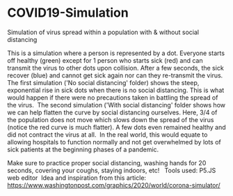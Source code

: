 # COVID19-Simulation
Simulation of virus spread within a population with &amp; without social distancing


This is a simulation where a person is represented by a dot. Everyone starts off healthy (green) except for 1 person who starts sick (red) and can transmit the virus to other dots upon collision. After a few seconds, the sick recover (blue) and cannot get sick again nor can they re-transmit the virus.⁣
⁣
The first simulation ('No social distancing' folder) shows the steep, exponential rise in sick dots when there is no social distancing. This is what would happen if there were no precautions taken in battling the spread of the virus.⁣
⁣
The second simulation ('With social distancing' folder shows how we can help flatten the curve by social distancing ourselves. Here, 3/4 of the population does not move which slows down the spread of the virus (notice the red curve is much flatter). A few dots even remained healthy and did not contract the virus at all.
⁣
In the real world, this would equate to allowing hospitals to function normally and not get overwhelmed by lots of sick patients at the beginning phases of a pandemic.⁣
⁣

Make sure to practice proper social distancing, washing hands for 20 seconds, covering your coughs, staying indoors, etc!⁣
⁣
⁣
Tools used: P5.JS web editor⁣
⁣
Idea and inspiration from this article: https://www.washingtonpost.com/graphics/2020/world/corona-simulator/
